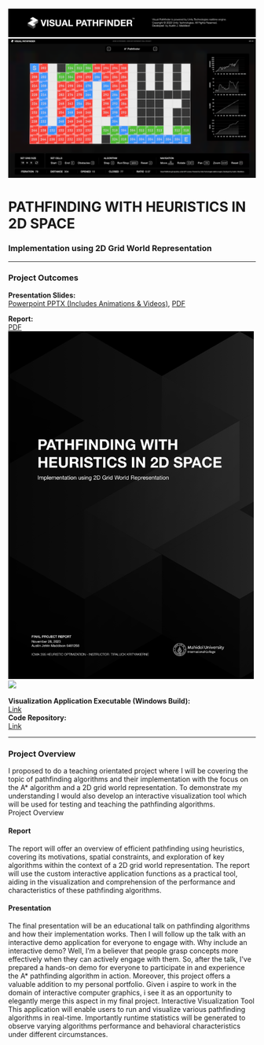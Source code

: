 ![header](/Header.png)
![demo](/Demo.png)

# PATHFINDING WITH HEURISTICS IN 2D SPACE  
### Implementation using 2D Grid World Representation 
---
### Project Outcomes

**Presentation Slides:**  
[Powerpoint PPTX (Includes Animations & Videos)](https://docs.google.com/presentation/d/1OCUCsyQ6xyZ6KZ2IQX4C5_EiN06JjJvy/edit?usp=sharing&ouid=105632493681765794307&rtpof=true&sd=true), [PDF](https://drive.google.com/file/d/1keeU1DRYj-hd5Pfz_2WeTE09Z7YiIOsZ/view?usp=sharing)  

**Report:**  
[PDF](https://drive.google.com/file/d/1opp928ZHbrD966KndaOnuCScmxG083Zn/view?usp=sharing)  
<img src="/Report_Extract_1.jpg" width="500">
<img src="/Report_Extract_2.jpg" width="1000">


**Visualization Application Executable (Windows Build):**  
[Link](https://drive.google.com/file/d/1B2zD07E4N2Wl04PQnVUH-gekjVr6LoJ_/view?usp=sharing)  
**Code Repository:**  
[Link](https://github.com/AustinMaddison/PathfindingVisualizer)  

---
### Project Overview
I proposed to do a teaching orientated project where I will be covering the topic of pathfinding algorithms and their implementation with the focus on the A* algorithm and a 2D grid world representation. To demonstrate my understanding I would also develop an interactive visualization tool which will be used for testing and teaching the pathfinding algorithms.  
Project Overview
#### Report
The report will offer an overview of efficient pathfinding using heuristics, covering its motivations, spatial constraints, and exploration of key algorithms within the context of a 2D grid world representation. The report will use the custom interactive application functions as a practical tool, aiding in the visualization and comprehension of the performance and characteristics of these pathfinding algorithms.
#### Presentation
The final presentation will be an educational talk on pathfinding algorithms and how their implementation works. Then I will follow up the talk with an interactive demo application for everyone to engage with. Why include an interactive demo? Well, I’m a believer that people grasp concepts more effectively when they can actively engage with them. So, after the talk, I've prepared a hands-on demo for everyone to participate in and experience the A* pathfinding algorithm in action. Moreover, this project offers a valuable addition to my personal portfolio. Given i aspire to work in the domain of interactive computer graphics, i see it as an opportunity to elegantly merge this aspect in my final project.
Interactive Visualization Tool 
This application will enable users to run and visualize various pathfinding algorithms in real-time. Importantly runtime statistics will be generated to observe varying algorithms performance and behavioral characteristics under different circumstances. 
